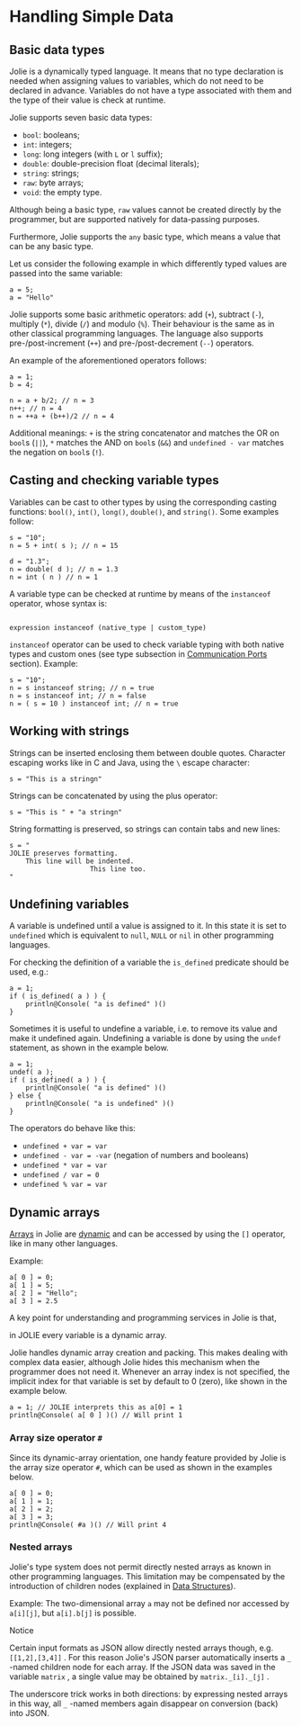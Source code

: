 # Handling Simple Data

## Basic data types

Jolie is a dynamically typed language. It means that no type declaration is needed when assigning values to variables, which do not need to be declared in advance. Variables do not have a type associated with them and the type of their value is check at runtime.

Jolie supports seven basic data types:

* `bool`: booleans;
* `int`: integers;
* `long`: long integers \(with `L` or `l` suffix\);
* `double`: double-precision float \(decimal literals\);
* `string`: strings;
* `raw`: byte arrays;
* `void`: the empty type.

Although being a basic type, `raw` values cannot be created directly by the programmer, but are supported natively for data-passing purposes.

Furthermore, Jolie supports the `any` basic type, which means a value that can be any basic type.

Let us consider the following example in which differently typed values are passed into the same variable:

```text
a = 5;
a = "Hello"
```

Jolie supports some basic arithmetic operators: add \(`+`\), subtract \(`-`\), multiply \(`*`\), divide \(`/`\) and modulo \(`%`\). Their behaviour is the same as in other classical programming languages. The language also supports pre-/post-increment \(`++`\) and pre-/post-decrement \(`--`\) operators.

An example of the aforementioned operators follows:

```text
a = 1;
b = 4;

n = a + b/2; // n = 3
n++; // n = 4
n = ++a + (b++)/2 // n = 4
```

Additional meanings: `+` is the string concatenator and matches the OR on `bool`s \(`||`\), `*` matches the AND on `bool`s \(`&&`\) and `undefined - var` matches the negation on `bool`s \(`!`\).

## Casting and checking variable types

Variables can be cast to other types by using the corresponding casting functions: `bool()`, `int()`, `long()`, `double()`, and `string()`. Some examples follow:

```text
s = "10";
n = 5 + int( s ); // n = 15

d = "1.3";
n = double( d ); // n = 1.3
n = int ( n ) // n = 1
```

A variable type can be checked at runtime by means of the `instanceof` operator, whose syntax is:

```text

expression instanceof (native_type | custom_type)
```

`instanceof` operator can be used to check variable typing with both native types and custom ones \(see type subsection in [Communication Ports](https://github.com/jolielang/docs/tree/de0bcc5b82206ed6be6cb78fa10f6068bbe5881c/documentation/basics/communication_ports.html) section\). Example:

```text
s = "10";
n = s instanceof string; // n = true
n = s instanceof int; // n = false
n = ( s = 10 ) instanceof int; // n = true
```

## Working with strings

Strings can be inserted enclosing them between double quotes. Character escaping works like in C and Java, using the `\` escape character:

```text
s = "This is a stringn"
```

Strings can be concatenated by using the plus operator:

```text
s = "This is " + "a stringn"
```

String formatting is preserved, so strings can contain tabs and new lines:

```text
s = "
JOLIE preserves formatting.
    This line will be indented.
                    This line too.
"
```

## Undefining variables

A variable is undefined until a value is assigned to it. In this state it is set to `undefined` which is equivalent to `null`, `NULL` or `nil` in other programming languages.

For checking the definition of a variable the `is_defined` predicate should be used, e.g.:

```text
a = 1;
if ( is_defined( a ) ) {
    println@Console( "a is defined" )()
}
```

Sometimes it is useful to undefine a variable, i.e. to remove its value and make it undefined again. Undefining a variable is done by using the `undef` statement, as shown in the example below.

```text
a = 1;
undef( a );
if ( is_defined( a ) ) {
    println@Console( "a is defined" )()
} else {
    println@Console( "a is undefined" )()
}
```

The operators do behave like this:

* `undefined + var = var`
* `undefined - var = -var` \(negation of numbers and booleans\)
* `undefined * var = var`
* `undefined / var = 0`
* `undefined % var = var`

## Dynamic arrays

[Arrays](http://en.wikipedia.org/wiki/Array_data_structure) in Jolie are [dynamic](http://en.wikipedia.org/wiki/Dynamic_array) and can be accessed by using the `[]` operator, like in many other languages.

Example:

```text
a[ 0 ] = 0;
a[ 1 ] = 5;
a[ 2 ] = "Hello";
a[ 3 ] = 2.5
```

A key point for understanding and programming services in Jolie is that,

in JOLIE every variable is a dynamic array.

Jolie handles dynamic array creation and packing. This makes dealing with complex data easier, although Jolie hides this mechanism when the programmer does not need it. Whenever an array index is not specified, the implicit index for that variable is set by default to 0 \(zero\), like shown in the example below.

```text
a = 1; // JOLIE interprets this as a[0] = 1
println@Console( a[ 0 ] )() // Will print 1
```

### Array size operator `#`

Since its dynamic-array orientation, one handy feature provided by Jolie is the array size operator `#`, which can be used as shown in the examples below.

```text
a[ 0 ] = 0;
a[ 1 ] = 1;
a[ 2 ] = 2;
a[ 3 ] = 3;
println@Console( #a )() // Will print 4
```

### Nested arrays

Jolie\'s type system does not permit directly nested arrays as known in other programming languages. This limitation may be compensated by the introduction of children nodes \(explained in [Data Structures](https://github.com/jolielang/docs/tree/de0bcc5b82206ed6be6cb78fa10f6068bbe5881c/documentation/basics/data_structures.html)\).

Example: The two-dimensional array `a` may not be defined nor accessed by `a[i][j]`, but `a[i].b[j]` is possible.

Notice

Certain input formats as JSON allow directly nested arrays though, e.g. `[[1,2],[3,4]]` . For this reason Jolie\'s JSON parser automatically inserts a `_` -named children node for each array. If the JSON data was saved in the variable `matrix` , a single value may be obtained by `matrix._[i]._[j]` .

The underscore trick works in both directions: by expressing nested arrays in this way, all `_` -named members again disappear on conversion \(back\) into JSON.

